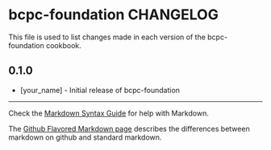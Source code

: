 bcpc-foundation CHANGELOG
=========================

This file is used to list changes made in each version of the bcpc-foundation cookbook.

0.1.0
-----
- [your_name] - Initial release of bcpc-foundation

- - -
Check the [Markdown Syntax Guide](http://daringfireball.net/projects/markdown/syntax) for help with Markdown.

The [Github Flavored Markdown page](http://github.github.com/github-flavored-markdown/) describes the differences between markdown on github and standard markdown.
